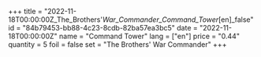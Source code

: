 +++
title = "2022-11-18T00:00:00Z_The_Brothers'_War_Commander_Command_Tower_[en]_false"
id = "84b79453-bb88-4c23-8cdb-82ba57ea3bc5"
date = "2022-11-18T00:00:00Z"
name = "Command Tower"
lang = ["en"]
price = "0.44"
quantity = 5
foil = false
set = "The Brothers' War Commander"
+++

